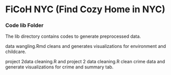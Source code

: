 # FiCoH NYC (Find Cozy Home in NYC)

### Code lib Folder

The lib directory contains codes to generate preprocessed data.

data wangling.Rmd cleans and generates visualizations for environment and childcare.

project 2data cleaning.R and project 2 data cleaning.R clean crime data and generate visualizations for crime and summary tab.

